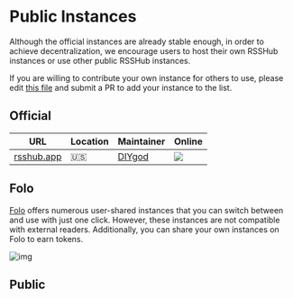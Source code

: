 # Public Instances

Although the official instances are already stable enough, in order to achieve decentralization, we encourage users to host their own RSSHub instances or use other public RSSHub instances.

If you are willing to contribute your own instance for others to use, please edit [this file](https://github.com/RSSNext/rsshub-docs/edit/main/.vitepress/theme/components/InstanceList.vue) and submit a PR to add your instance to the list.

## Official

| URL | Location | Maintainer | Online |
| --- | --- | --- | --- |
| [rsshub.app](https://rsshub.app) | 🇺🇸 | [DIYgod](https://diygod.cc) | ![](https://img.shields.io/website.svg?label=&url=https://rsshub.app/test/cache) |

## Folo

[Folo](https://github.com/RSSNext/Folo) offers numerous user-shared instances that you can switch between and use with just one click. However, these instances are not compatible with external readers. Additionally, you can share your own instances on Folo to earn tokens.

![img](https://i.imgur.com/HZKrUSd.png)

## Public

<InstanceList />
